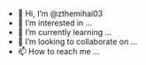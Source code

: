 - 👋 Hi, I’m @zthemihai03
- 👀 I’m interested in ...
- 🌱 I’m currently learning ...
- 💞️ I’m looking to collaborate on ...
- 📫 How to reach me ...

<!---
zthemihai03/zthemihai03 is a ✨ special ✨ repository because its `README.md` (this file) appears on your GitHub profile.
You can click the Preview link to take a look at your changes.
`java -jar mc-bots-1.2.4.jar -s 85.202.160.206:2201 -p BOT_ -d 4000 5000 -c 30 -r`

